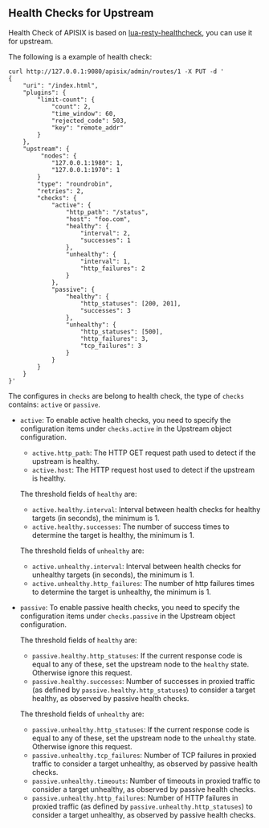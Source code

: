 
## Health Checks for Upstream

Health Check of APISIX is based on [lua-resty-healthcheck](https://github.com/Kong/lua-resty-healthcheck),
you can use it for upstream.

The following is a example of health check:

```shell
curl http://127.0.0.1:9080/apisix/admin/routes/1 -X PUT -d '
{
    "uri": "/index.html",
    "plugins": {
        "limit-count": {
            "count": 2,
            "time_window": 60,
            "rejected_code": 503,
            "key": "remote_addr"
        }
    },
    "upstream": {
         "nodes": {
            "127.0.0.1:1980": 1,
            "127.0.0.1:1970": 1
        }
        "type": "roundrobin",
        "retries": 2,
        "checks": {
            "active": {
                "http_path": "/status",
                "host": "foo.com",
                "healthy": {
                    "interval": 2,
                    "successes": 1
                },
                "unhealthy": {
                    "interval": 1,
                    "http_failures": 2
                }
            },
            "passive": {
                "healthy": {
                    "http_statuses": [200, 201],
                    "successes": 3
                },
                "unhealthy": {
                    "http_statuses": [500],
                    "http_failures": 3,
                    "tcp_failures": 3
                }
            }
        }
    }
}'
```

The configures in `checks` are belong to health check, the type of `checks`
contains: `active` or `passive`.

* `active`: To enable active health checks, you need to specify the configuration items under `checks.active` in the Upstream object configuration.

    * `active.http_path`: The HTTP GET request path used to detect if the upstream is healthy.
    * `active.host`: The HTTP request host used to detect if the upstream is healthy.

    The threshold fields of `healthy` are:
    * `active.healthy.interval`: Interval between health checks for healthy targets (in seconds), the minimum is 1.
    * `active.healthy.successes`: The number of success times to determine the target is healthy, the minimum is 1.

    The threshold fields of  `unhealthy` are:
    * `active.unhealthy.interval`: Interval between health checks for unhealthy targets (in seconds), the minimum is 1.
    * `active.unhealthy.http_failures`: The number of http failures times to determine the target is unhealthy, the minimum is 1.

* `passive`: To enable passive health checks, you need to specify the configuration items under `checks.passive` in the Upstream object configuration.

    The threshold fields of `healthy` are:
    * `passive.healthy.http_statuses`: If the current response code is equal to any of these, set the upstream node to the `healthy` state. Otherwise ignore this request.
    * `passive.healthy.successes`: Number of successes in proxied traffic (as defined by `passive.healthy.http_statuses`) to consider a target healthy, as observed by passive health checks.

    The threshold fields of `unhealthy` are:
    * `passive.unhealthy.http_statuses`: If the current response code is equal to any of these, set the upstream node to the `unhealthy` state. Otherwise ignore this request.
    * `passive.unhealthy.tcp_failures`: Number of TCP failures in proxied traffic to consider a target unhealthy, as observed by passive health checks.
    * `passive.unhealthy.timeouts`: Number of timeouts in proxied traffic to consider a target unhealthy, as observed by passive health checks.
    * `passive.unhealthy.http_failures`: Number of HTTP failures in proxied traffic (as defined by `passive.unhealthy.http_statuses`) to consider a target unhealthy, as observed by passive health checks.
